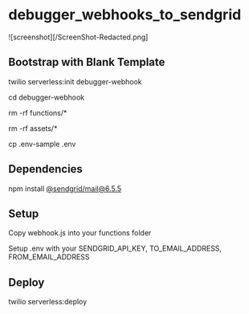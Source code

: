 # debugger_webhooks_to_sendgrid

![screenshot][/ScreenShot-Redacted.png]

## Bootstrap with Blank Template

twilio serverless:init debugger-webhook

cd debugger-webhook

rm -rf functions/*

rm -rf assets/*

cp .env-sample .env


## Dependencies

npm install [@sendgrid/mail@6.5.5](https://www.npmjs.com/package/@sendgrid/mail)

## Setup

Copy webhook.js into your functions folder

Setup .env with your SENDGRID_API_KEY, TO_EMAIL_ADDRESS, FROM_EMAIL_ADDRESS

## Deploy

twilio serverless:deploy
